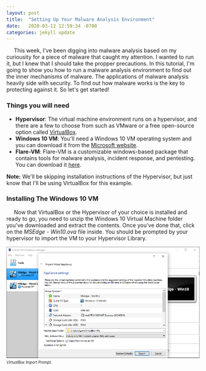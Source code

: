 ```yaml
---
layout: post
title:  "Setting Up Your Malware Analysis Environment"
date:   2020-03-12 12:59:34 -0700
categories: jekyll update
---
```

&nbsp;&nbsp;&nbsp;&nbsp; This week, I've been digging into malware analysis based on my curiousity for a piece of malware that caught my attention.  I wanted to run it, but I knew that I should take the propper precautions.  In this tutorial, I'm going to show you how to run a malware analysis environment to find out the inner mechanisms of malware.  The applications of malware analysis heavily side with security.  To find out how malware works is the key to protecting against it.  So let's get started!

### Things you will need
- **Hypervisor**: The virtual machine environment runs on a hypervisor, and there are a few to choose from such as VMware or a free open-source option called [VirtualBox](https://www.virtualbox.org/).
- **Windows 10 VM**: You'll need a Windows 10 VM operating system and you can download it from the [Microsoft website](https://developer.microsoft.com/en-us/microsoft-edge/tools/vms/).
- **Flare-VM**: Flare-VM is a customizable windows-based package that contains tools for malware analysis, incident response, and pentesting.  You can download it [here](https://github.com/fireeye/flare-vm).

**Note:** We'll be skipping installation instructions of the Hypervisor, but just know that I'll be using VirtualBox for this example.

### Installing The Windows 10 VM
&nbsp;&nbsp;&nbsp;&nbsp; Now that VirtualBox or the Hypervisor of your choice is installed and ready to go, you need to unzip the Windows 10 Virtual Machine folder you've downloaded and extract the contents.  Once you've done that, click on the *MSEdge - Win10.ova* file inside.  You should be prompted by your hypervisor to import the VM to your Hypervisor Library.

![Alt](/photos/VirtualBox1.PNG "VirtualBox")
<sub><sup><i>VirtualBox Import Prompt.</i></sup></sub>

